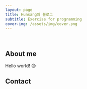 ```yaml
---
layout: page
title: Hunsang의 블로그
subtitle: Exercise for programming
cover-img: /assets/img/cover.png
---
```


<br/>

## About me

Hello world! &#128525;

## Contact

```

```
